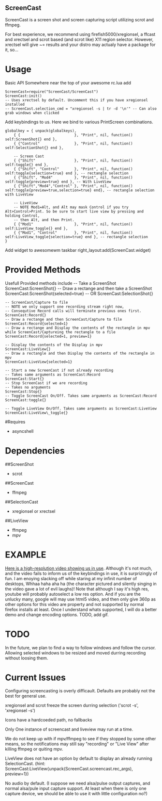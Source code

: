 
ScreenCast
----------

ScreenCast is a screen shot and screen capturing script utilizing scrot and ffmpeg.

For best experience, we recommend using firefish5000/xregionsel,
a ffcast and xrectsel and scrot based (and scrot like) X11 region selector. However, xrectsel will give ~= results and your distro may actualy have a package for it, so...

# Usage

Basic API
Somewhere near the top of your awesome rc.lua add

	ScreenCast=require("ScreenCast/ScreenCast")
	ScreenCast:init()
	-- Uses xrectsel by default. Uncomment this if you have xregionsel installed
	-- ScreenCast.selection_cmd = "xregionsel -s | tr -d '\n'" -- Can also grab windows when clicked


Add keybindings to us. 
Here we bind to various PrintScreen combinations.

	globalkey = { unpack(globalkeys),
		{ {							}, "Print", nil, function() self:ScreenShot{} end },
		{ {"Control"				}, "Print", nil, function() self:SelectionShot{} end },

		-- Screen Cast
		{ {"Shift"					}, "Print", nil, function() self:toggle{} end },
		{ {"Shift", "Control"		}, "Print", nil, function() self:toggle{selection=true} end }, -- rectangle selection
		{ {"Shift", "Mod4"			}, "Print", nil, function() self:toggle{preview=true} end }, -- With LiveView
		{ {"Shift","Mod4","Control"	}, "Print", nil, function() self:toggle{preview=true,selection=true} end}, -- rectangle selection with LiveView
		
		-- LiveView
		-- NOTE Mod1=Alt, and Alt may mask Control if you try Alt>Control>Print. So be sure to start live view by pressing and holding Control,
		-- then Alt, and then Print. 
		{ {"Mod1"					}, "Print", nil, function() self:LiveView_toggle{} end },
		{ {"Mod1", "Control"		}, "Print", nil, function() self:LiveView_toggle{selection=true} end }, -- rectangle selection
	}

Add widget to awesomewm taskbar
	right_layout:add(ScreenCast.widget)

# Provided Methods

Usefull Provided methods include
	-- Take a ScreenShot
	ScreenCast:ScreenShot{}
	-- Draw a rectange and then take a ScreenShot
	ScreenCast:ScreenShot{selected=true}
	-- OR
	ScreenCast:SelectionShot{}

	-- ScreenCast/Capture to file
	-- NOTE we only support one recording stream right now,
	-- Consequtive Record calls will terminate previous ones first.
	ScreenCast:Record{}
	-- Draw a rectange and then ScreenCast/Capture to file
	ScreenCast:Record{selected=1}
	-- Draw a rectange and Display the contents of the rectangle in mpv while ScreenCast/Captureing the rectangle to a file
	ScreenCast:Record{selected=1, preview=1}
  
	-- Display the contents of the Display in mpv
	ScreenCast:LiveView{}
	-- Draw a rectangle and then Display the contents of the rectangle in mpv
	ScreenCast:LiveView{selected=1}

	-- Start a new ScreenCast if not already recording
	-- Takes same arguments as ScreenCast:Record
	ScreenCast:Start{}
	-- Stop ScreenCast if we are recording
	-- Takes no arguments
	ScreenCast:Stop{}
	-- Toggle ScreenCast On/Off. Takes same arguments as ScreenCast:Record
	ScreenCast:toggle{}

	-- Toggle LiveView On/Off. Takes same arguments as ScreenCast:LiveView
	ScreenCast:LiveView\_toggle{}

#Requires
- asyncshell

# Dependencies

##ScreenShot
- scrot

##ScreenCast
- ffmpeg

##SelectionCast
- xregionsel or xrectsel

##LiveView
- ffmpeg
- mpv

# EXAMPLE
[Here is a high-resolution video showing us in use](https://www.youtube.com/watch?v=PKh3Dn6zGqw). Although it's not much, and the video fails to inform us of the keybindings in use, it is surprizingly of fun. I am enoying slacking off while staring at my infinit number of desktops, Whhaa haha aha ha (the character pictured and silently singing in the video gave a lot of evil laughs)! 
Note that although I say it's high res, youtube will probably autoselect a low res option. And if you are the unlucky many, google will may use html5 video, and then only give 360p as other options for this video are property and not supported by normal firefox installs at least.  Once I understand whats supported, I will do a better demo and change encoding options. 
TODO, add gif.


# TODO

In the future, we plan to find a way to follow windows and follow the cursor. Allowing selected windows to be
resized and moved durring recording without loosing them.

# Current Issues

Configuring screencasting is overly difficault. Defaults are probably not the best for general use.

xregionsel and scrot freeze the screen durring selection ('scrot -s', 'xregionsel -s')

Icons have a hardcoeded path, no fallbacks

Only One instance of screencast and liveview may run at a time.

We do not keep up with if mpv/ffmpeg to see if they stopped by some other means, so the notifications may still say "recording" or "Live View" after killing ffmpeg or quiting mpv. 

LiveView does not have an option by default to display an already running SelectionCast. (hint: ScreenCast:LiveView{unpack(ScreenCast.screencast.rec_args), preview=1})

No audio by default. (I suppose we need alsa/pulse output captures, and normal alsa/pule input capture support. At least when there is only one capture device, we should be able to use it with little configuration no?)
